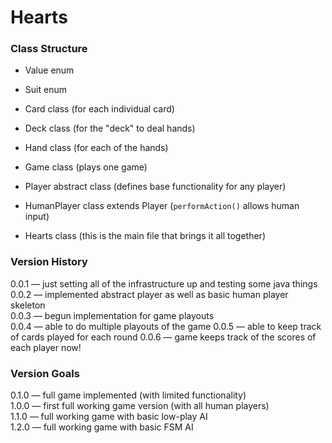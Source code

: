 # Hearts

### Class Structure
- Value enum  
- Suit enum  
- Card class (for each individual card)  
- Deck class (for the "deck" to deal hands)  
- Hand class (for each of the hands)  
- Game class (plays one game)
- Player abstract class (defines base functionality for any player)  

- HumanPlayer class extends Player (`performAction()` allows human input)  

- Hearts class (this is the main file that brings it all together)  

### Version History

0.0.1 &mdash; just setting all of the infrastructure up and testing some java things  
0.0.2 &mdash; implemented abstract player as well as basic human player skeleton  
0.0.3 &mdash; begun implementation for game playouts  
0.0.4 &mdash; able to do multiple playouts of the game
0.0.5 &mdash; able to keep track of cards played for each round
0.0.6 &mdash; game keeps track of the scores of each player now!

### Version Goals

0.1.0 &mdash; full game implemented (with limited functionality)  
1.0.0 &mdash; first full working game version (with all human players)  
1.1.0 &mdash; full working game with basic low-play AI  
1.2.0 &mdash; full working game with basic FSM AI